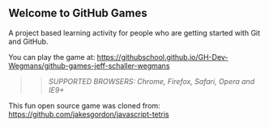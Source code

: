 ## Welcome to GitHub Games

A project based learning activity for people who are getting started with Git and GitHub.

You can play the game at: https://githubschool.github.io/GH-Dev-Wegmans/github-games-jeff-schaller-wegmans

>> _*SUPPORTED BROWSERS*: Chrome, Firefox, Safari, Opera and IE9+_

This fun open source game was cloned from: https://github.com/jakesgordon/javascript-tetris
